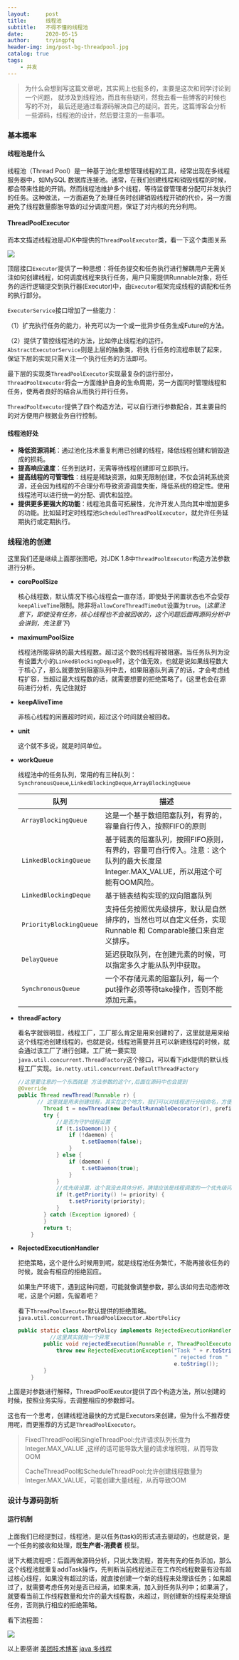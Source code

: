 ```yaml
---
layout:     post
title:      线程池
subtitle:   不得不懂的线程池
date:       2020-05-15
author:     tryingpfq
header-img: img/post-bg-threadpool.jpg
catalog: true
tags:
    - 并发
---
```


> 为什么会想到写这篇文章呢，其实网上也挺多的，主要是这次和同学讨论到一个问题，
>就涉及到线程池，而且有些疑问，然我去看一些博客的时候也写的不对，
>最后还是通过看源码解决自己的疑问。首先，这篇博客会分析一些源码，线程池的设计，然后要注意的一些事项。



### 基本概率

#### 线程池是什么

线程池（Thread Pool）是一种基于池化思想管理线程的工具，经常出现在多线程服务器中，如MySQL 数据库连接池。通常，在我们创建线程和销毁线程的时候，都会带来性能的开销。然而线程池维护多个线程，等待监督管理者分配可并发执行的任务。这种做法，一方面避免了处理任务时创建销毁线程开销的代价，另一方面避免了线程数量膨胀导致的过分调度问题，保证了对内核的充分利用。



#### ThreadPoolExecutor

而本文描述线程池是JDK中提供的`ThreadPoolExecutor`类，看一下这个类图关系

![](https://github.com/tryingpfq/tryingpfq.github.io/blob/master/picture/post-bg-threadpool1.png?raw=true)

顶层接口`Executor`提供了一种思想：将任务提交和任务执行进行解耦用户无需关注如何创建线程，如何调度线程来执行任务，用户只需提供Runnable对象，将任务的运行逻辑提交到执行器(Executor)中，由`Executor`框架完成线程的调配和任务的执行部分。

`ExecutorService`接口增加了一些能力：

（1）扩充执行任务的能力，补充可以为一个或一批异步任务生成Future的方法。

（2）提供了管控线程池的方法，比如停止线程池的运行。`AbstractExecutorService`则是上层的抽象类，将执		行任务的流程串联了起来，保证下层的实现只需关注一个执行任务的方法即可。

最下层的实现类`ThreadPoolExecutor`实现最复杂的运行部分，`ThreadPoolExecutor`将会一方面维护自身的生命周期，另一方面同时管理线程和任务，使两者良好的结合从而执行并行任务。

`ThreadPoolExecutor`提供了四个构造方法，可以自行进行参数配合，其主要目的的对方便用户根据业务自行控制。



#### 线程池好处

- **降低资源消耗**：通过池化技术重复利用已创建的线程，降低线程创建和销毁造成的损耗。
- **提高响应速度**：任务到达时，无需等待线程创建即可立即执行。
- **提高线程的可管理性**：线程是稀缺资源，如果无限制创建，不仅会消耗系统资源，还会因为线程的不合理分布导致资源调度失衡，降低系统的稳定性。使用线程池可以进行统一的分配、调优和监控。
- **提供更多更强大的功能**：线程池具备可拓展性，允许开发人员向其中增加更多的功能。比如延时定时线程池`ScheduledThreadPoolExecutor`，就允许任务延期执行或定期执行。



### 线程池的创建

这里我们还是继续上面那张图吧，对JDK 1.8中`ThreadPoolExecutor`构造方法参数进行分析。

* **corePoolSize**

  核心线程数，默认情况下核心线程会一直存活，即使处于闲置状态也不会受存`keepAliveTime`限制。除非将`allowCoreThreadTimeOut`设置为`true`。(*这里注意下，即使没有任务，核心线程也不会被回收的，这个问题后面再源码分析中会讲到，先注意下*)

* **maximumPoolSize**

  线程池所能容纳的最大线程数。超过这个数的线程将被阻塞。当任务队列为没有设置大小的`LinkedBlockingDeque`时，这个值无效，也就是说如果线程数大于核心了，那么就要放到阻塞队列中去，如果阻塞队列满了的话，才会考虑线程扩容，当超过最大线程数的话，就需要想要的拒绝策略了。(这里也会在源码进行分析，先记住就好

* **keepAliveTime**

  非核心线程的闲置超时时间，超过这个时间就会被回收。

* **unit**

  这个就不多说，就是时间单位。

* **workQueue**

  线程池中的任务队列，常用的有三种队列：`SynchronousQueue`,`LinkedBlockingDeque`,`ArrayBlockingQueue`

  | 队列                    | 描述                                                         |
  | ----------------------- | ------------------------------------------------------------ |
  | `ArrayBlockingQueue`    | 这是一个基于数组阻塞队列，有界的，容量自行传入，按照FIFO的原则 |
  | `LinkedBlockingQueue`   | 基于链表的阻塞队列，按照FIFO原则，有界的，容量可自行传入。注意：这个队列的最大长度是Integer.MAX_VALUE，所以用这个可能有OOM风险。 |
  | `LinkedBlockingDeque`   | 基于链表结构实现的双向阻塞队列                               |
  | `PriorityBlockingQueue` | 支持任务按照优先级排序，默认是自然排序的，当然也可以自定义任务，实现Runnable 和 Comparable接口来自定义排序。 |
  | `DelayQueue`            | 延迟获取队列，在创建元素的时候，可以指定多久才能从队列中获取。 |
  | `SynchronousQueue`      | 一个不存储元素的阻塞队列，每一个put操作必须等待take操作，否则不能添加元素。 |

  

* **threadFactory**

  看名字就很明显，线程工厂，工厂那么肯定是用来创建的了，这里就是用来给这个线程池创建线程的，也就是说，线程池需要并且可以新建线程的时候，就会通过该工厂了进行创建。工厂统一要实现`java.util.concurrent.ThreadFactory`这个接口，可以看下jdk提供的默认线程工厂实现。`io.netty.util.concurrent.DefaultThreadFactory`

  ```java
  //这里要注意的一个东西就是 方法参数的这个r,后面在源码中也会提到
  @Override
  public Thread newThread(Runnable r) {
      	// 这里就是用来创建线程，其实在这个地方，我们可以对线程进行分组命名，方便查看
          Thread t = newThread(new DefaultRunnableDecorator(r), prefix + 								   nextId.incrementAndGet());
          try {
              //是否为守护线程设置
              if (t.isDaemon()) {
                  if (!daemon) {
                      t.setDaemon(false);
                  }
              } else {
                  if (daemon) {
                      t.setDaemon(true);
                  }
              }
              //优先级设置，这个我没去具体分析，猜错应该是线程调度的一个优先级问题
              if (t.getPriority() != priority) {
                  t.setPriority(priority);
              }
          } catch (Exception ignored) {
          }
          return t;
      }
  ```

* **RejectedExecutionHandler**

  拒绝策略，这个是什么时候用到呢，就是线程池任务繁忙，不能再接收任务的时候，就会有相应的拒绝回应。

  如果生产环境下，遇到这种问题，可能就像调整参数，那么该如何去动态修改呢，这是个问题，先留着吧？

  看下`ThreadPoolExecutor`默认提供的拒绝策略。`java.util.concurrent.ThreadPoolExecutor.AbortPolicy`

  ```java
  public static class AbortPolicy implements RejectedExecutionHandler {
        	//这里其实就抛一个异常
          public void rejectedExecution(Runnable r, ThreadPoolExecutor e) {
              throw new RejectedExecutionException("Task " + r.toString() +
                                                   " rejected from " +
                                                   e.toString());
          }
      }
  ```

上面是对参数进行解释，ThreadPoolExeutor提供了四个构造方法，所以创建的时候，按照业务实际，去调整相应的参数即可。

这也有一个思考，创建线程池最快的方式是Executors来创建，但为什么不推荐使用呢，而更推荐的方式是`ThreadPoolExecutor`。

> FixedThreadPool和SingleThreadPool:允许请求队列长度为Integer.MAX_VALUE ,这样的话可能导致大量的请求堆积哦，从而导致OOM
>
> CacheThreadPool和ScheduleThreadPool:允许创建线程数量为Integer.MAX_VALUE，可能创建大量线程，从而导致OOM





### 设计与源码剖析

#### 运行机制

上面我们已经提到过，线程池，是以任务(task)的形式进去驱动的，也就是说，是一个任务的接收和处理，既**生产者-消费者** 模型。

说下大概流程吧：后面再做源码分析，只说大致流程，首先有先的任务添加，那么这个线程池就重复addTask操作，先判断当前线程池正在工作的线程数量有没有超过核心线程，如果没有超过的话，就直接创建一个新的线程来处理该任务；如果超过了，就需要考虑任务对是否已经满，如果未满，加入到任务队列中；如果满了，就要看当前工作线程数量和允许的最大线程数，未超过，则创建新的线程来处理该任务，否则执行相应的拒绝策略。

看下流程图：

![](https://github.com/tryingpfq/tryingpfq.github.io/blob/master/picture/post-bg-threadpool2.jpg?raw=true)





以上要感谢 [美团技术博客](https://tech.meituan.com/2020/04/02/java-pooling-pratice-in-meituan.html)    [java 多线程](https://tech.meituan.com/2020/04/02/java-pooling-pratice-in-meituan.html)